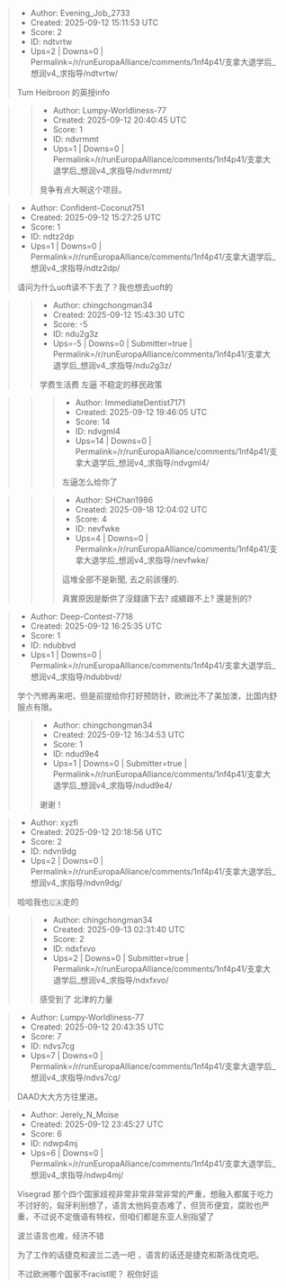 > - Author: Evening_Job_2733
> - Created: 2025-09-12 15:11:53 UTC
> - Score: 2
> - ID: ndtvrtw
> - Ups=2 | Downs=0 | Permalink=/r/runEuropaAlliance/comments/1nf4p41/支拿大退学后_想润v4_求指导/ndtvrtw/
>
> Tum Heibroon 的英授info

>> - Author: Lumpy-Worldliness-77
>> - Created: 2025-09-12 20:40:45 UTC
>> - Score: 1
>> - ID: ndvrmmt
>> - Ups=1 | Downs=0 | Permalink=/r/runEuropaAlliance/comments/1nf4p41/支拿大退学后_想润v4_求指导/ndvrmmt/
>>
>> 竞争有点大啊这个项目。

> - Author: Confident-Coconut751
> - Created: 2025-09-12 15:27:25 UTC
> - Score: 1
> - ID: ndtz2dp
> - Ups=1 | Downs=0 | Permalink=/r/runEuropaAlliance/comments/1nf4p41/支拿大退学后_想润v4_求指导/ndtz2dp/
>
> 请问为什么uoft读不下去了？我也想去uoft的

>> - Author: chingchongman34
>> - Created: 2025-09-12 15:43:30 UTC
>> - Score: -5
>> - ID: ndu2g3z
>> - Ups=-5 | Downs=0 | Submitter=true | Permalink=/r/runEuropaAlliance/comments/1nf4p41/支拿大退学后_想润v4_求指导/ndu2g3z/
>>
>> 学费生活费 左逼 不稳定的移民政策

>>> - Author: ImmediateDentist7171
>>> - Created: 2025-09-12 19:46:05 UTC
>>> - Score: 14
>>> - ID: ndvgml4
>>> - Ups=14 | Downs=0 | Permalink=/r/runEuropaAlliance/comments/1nf4p41/支拿大退学后_想润v4_求指导/ndvgml4/
>>>
>>> 左逼怎么给你了

>>> - Author: SHChan1986
>>> - Created: 2025-09-18 12:04:02 UTC
>>> - Score: 4
>>> - ID: nevfwke
>>> - Ups=4 | Downs=0 | Permalink=/r/runEuropaAlliance/comments/1nf4p41/支拿大退学后_想润v4_求指导/nevfwke/
>>>
>>> 這堆全部不是新聞, 去之前該懂的.
>>> 
>>> 真實原因是斷供了沒錢讀下去? 成績跟不上? 還是別的?

> - Author: Deep-Contest-7718
> - Created: 2025-09-12 16:25:35 UTC
> - Score: 1
> - ID: ndubbvd
> - Ups=1 | Downs=0 | Permalink=/r/runEuropaAlliance/comments/1nf4p41/支拿大退学后_想润v4_求指导/ndubbvd/
>
> 学个汽修再来吧，但是前提给你打好预防针，欧洲比不了美加澳，比国内舒服点有限。

>> - Author: chingchongman34
>> - Created: 2025-09-12 16:34:53 UTC
>> - Score: 1
>> - ID: ndud9e4
>> - Ups=1 | Downs=0 | Submitter=true | Permalink=/r/runEuropaAlliance/comments/1nf4p41/支拿大退学后_想润v4_求指导/ndud9e4/
>>
>> 谢谢！

> - Author: xyzfi
> - Created: 2025-09-12 20:18:56 UTC
> - Score: 2
> - ID: ndvn9dg
> - Ups=2 | Downs=0 | Permalink=/r/runEuropaAlliance/comments/1nf4p41/支拿大退学后_想润v4_求指导/ndvn9dg/
>
> 哈哈我也🇨🇦走的

>> - Author: chingchongman34
>> - Created: 2025-09-13 02:31:40 UTC
>> - Score: 2
>> - ID: ndxfxvo
>> - Ups=2 | Downs=0 | Submitter=true | Permalink=/r/runEuropaAlliance/comments/1nf4p41/支拿大退学后_想润v4_求指导/ndxfxvo/
>>
>> 感受到了 北津的力量

> - Author: Lumpy-Worldliness-77
> - Created: 2025-09-12 20:43:35 UTC
> - Score: 7
> - ID: ndvs7cg
> - Ups=7 | Downs=0 | Permalink=/r/runEuropaAlliance/comments/1nf4p41/支拿大退学后_想润v4_求指导/ndvs7cg/
>
> DAAD大大方方往里进。

> - Author: Jerely_N_Moise
> - Created: 2025-09-12 23:45:27 UTC
> - Score: 6
> - ID: ndwp4mj
> - Ups=6 | Downs=0 | Permalink=/r/runEuropaAlliance/comments/1nf4p41/支拿大退学后_想润v4_求指导/ndwp4mj/
>
> Visegrad 那个四个国家歧视非常非常非常非常的严重，想融入都属于吃力不讨好的，匈牙利别想了，语言太他妈变态难了，但货币便宜，腐败也严重，不过说不定俄语有特权，但咱们都是东亚人别指望了
> 
> 波兰语言也难，经济不错
> 
> 为了工作的话捷克和波兰二选一吧 ，语言的话还是捷克和斯洛伐克吧。
> 
> 不过欧洲哪个国家不racist呢？ 祝你好运
